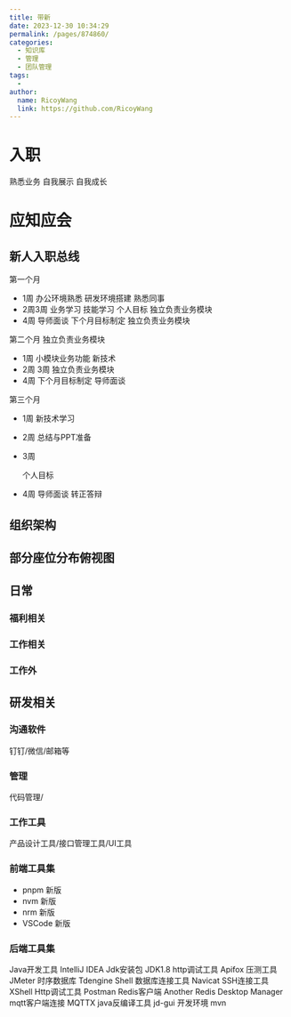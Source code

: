 ```yaml
---
title: 带新
date: 2023-12-30 10:34:29
permalink: /pages/874860/
categories:
  - 知识库
  - 管理
  - 团队管理
tags:
  - 
author: 
  name: RicoyWang
  link: https://github.com/RicoyWang
---
```



# 入职
熟悉业务
自我展示
自我成长
# 应知应会 
## 新人入职总线
第一个月
- 1周
办公环境熟悉
研发环境搭建
熟悉同事
- 2周3周
业务学习
技能学习
个人目标
独立负责业务模块
- 4周
导师面谈
下个月目标制定
独立负责业务模块


第二个月
独立负责业务模块
- 1周
小模块业务功能
新技术
- 2周 3周
独立负责业务模块
- 4周
下个月目标制定
导师面谈

第三个月
- 1周
新技术学习
- 2周
  总结与PPT准备
- 3周
  
  个人目标
- 4周
  导师面谈
  转正答辩

## 组织架构

## 部分座位分布俯视图

## 日常
### 福利相关
### 工作相关
### 工作外

## 研发相关
### 沟通软件
钉钉/微信/邮箱等
### 管理
代码管理/

### 工作工具
产品设计工具/接口管理工具/UI工具
### 前端工具集
- pnpm
新版
- nvm
新版
- nrm
新版
- VSCode
新版

### 后端工具集
Java开发工具 IntelliJ IDEA
Jdk安装包 JDK1.8
http调试工具 Apifox
压测工具 JMeter
时序数据库 Tdengine Shell
数据库连接工具 Navicat
SSH连接工具 XShell
Http调试工具 Postman
Redis客户端 Another Redis Desktop Manager
mqtt客户端连接 MQTTX
java反编译工具 jd-gui
开发环境  mvn












